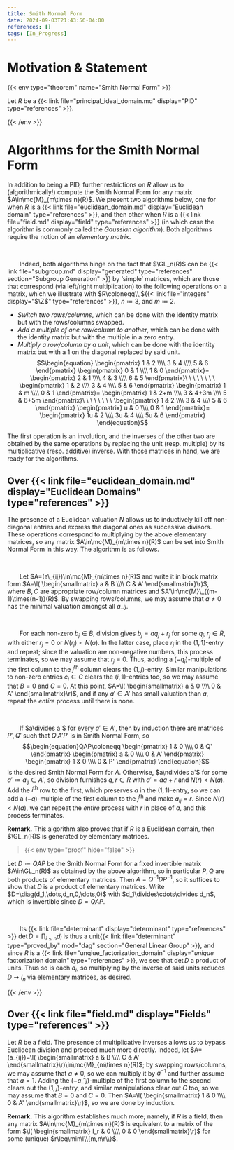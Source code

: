 ```yaml
---
title: Smith Normal Form
date: 2024-09-03T21:43:56-04:00
references: []
tags: [In_Progress]
---
```


# Motivation & Statement

{{< env type="theorem" name="Smith Normal Form" >}}

Let $R$ be a {{< link file="principal_ideal_domain.md" display="PID" type="references" >}}.

{{< /env >}}

# Algorithms for the Smith Normal Form

In addition to being a PID, further restrictions on $R$ allow us to (algorithmically!) compute the Smith Normal Form for any matrix $A\in\mc{M}_{m\times n}(R)$. We present two algorithms below, one for when $R$ is a {{< link file="euclidean_domain.md" display="Euclidean domain" type="references" >}}, and then other when $R$ is a {{< link file="field.md" display="field" type="references" >}} (in which case the algorithm is commonly called the *Gaussian algorithm*). Both algorithms require the notion of an *elementary matrix*.

<br>

&emsp;&emsp;Indeed, both algorithms hinge on the fact that $\GL_n(R)$ can be {{< link file="subgroup.md" display="generated" type="references" section="Subgroup Generation" >}} by ‘simple’ matrices, which are those that correspond (via left/right multiplication) to the following operations on a matrix, which we illustrate with $R\coloneqq\\,${{< link file="integers" display="$\Z$" type="references" >}}, $n\coloneqq3$, and $m\coloneqq2$.
* *Switch two rows/columns*, which can be done with the identity matrix but with the rows/columns swapped.
* *Add a multiple of one row/column to another*, which can be done with the identity matrix but with the multiple in a zero entry.
* *Multiply a row/column by a unit*, which can be done with the identity matrix but with a $1$ on the diagonal replaced by said unit.
$$\begin{equation}
    \begin{pmatrix}
        1 & 2 \\\\
        3 & 4 \\\\
        5 & 6
    \end{pmatrix}
    \begin{pmatrix}
        0 & 1 \\\\
        1 & 0
    \end{pmatrix}=
    \begin{pmatrix}
        2 & 1 \\\\
        4 & 3 \\\\
        6 & 5
    \end{pmatrix}\ \ \ \ \ \ \ \ 
    \begin{pmatrix}
        1 & 2 \\\\
        3 & 4 \\\\
        5 & 6
    \end{pmatrix}
    \begin{pmatrix}
        1 & m \\\\
        0 & 1
    \end{pmatrix}=
    \begin{pmatrix}
        1 & 2+m \\\\
        3 & 4+3m \\\\
        5 & 6+5m
    \end{pmatrix}\ \ \ \ \ \ \ \ 
    \begin{pmatrix}
        1 & 2 \\\\
        3 & 4 \\\\
        5 & 6
    \end{pmatrix}
    \begin{pmatrix}
        u & 0 \\\\
        0 & 1
    \end{pmatrix}=
    \begin{pmatrix}
        1u & 2 \\\\
        3u & 4 \\\\
        5u & 6
    \end{pmatrix}
\end{equation}$$

The first operation is an involution, and the inverses of the other two are obtained by the same operations by replacing the unit (resp. multiple) by its multiplicative (resp. additive) inverse. With those matrices in hand, we are ready for the algorithms.

<div class="space"></div>

## Over {{< link file="euclidean_domain.md" display="Euclidean Domains" type="references" >}}

The presence of a Euclidean valuation $N$ allows us to inductively kill off non-diagonal entries and express the diagonal ones as successive divisors. These operations correspond to multiplying by the above elementary matrices, so any matrix $A\in\mc{M}_{m\times n}(R)$ can be set into Smith Normal Form in this way. The algorithm is as follows.

<br>

&emsp;&emsp;Let $A=(a\_{ij})\in\mc{M}_{m\times n}(R)$ and write it in block matrix form $A=\l(
\begin{smallmatrix}
    a & B \\\\
    C & A'
\end{smallmatrix}\r)$, where $B,C$ are appropriate row/column matrices and $A'\in\mc{M}\_{(m-1)\times(n-1)}(R)$. By swapping rows/columns, we may assume that $a\neq0$ has the minimal valuation amongst all $a\_{ij}$.

<br>

&emsp;&emsp;For each non-zero $b_j\in B$, division gives $b_j=aq_j+r_j$ for some $q_j,r_j\in R$, with either $r_j=0$ or $N(r_j)<N(a)$. In the latter case, place $r_j$ in the $(1,1)$-entry and repeat; since the valuation are non-negative numbers, this process terminates, so we may assume that $r_j=0$. Thus, adding a $(-q_j)$-multiple of the first column to the $j^\textrm{th}$ column clears the $(1,j)$-entry. Similar manipulations to non-zero entries $c_i\in C$ clears the $(i,1)$-entries too, so we may assume that $B=0$ and $C=0$. At this point, $A=\l(
\begin{smallmatrix}
    a & 0 \\\\
    0 & A'
\end{smallmatrix}\r)$, and if any $a'\in A'$ has small valuation than $a$, repeat the *entire* process until there is none.

<br>

&emsp;&emsp;If $a\divides a'$ for every $a'\in A'$, then by induction there are matrices $P',Q'$ such that $Q'A'P'$ is in Smith Normal Form, so
$$\begin{equation}QAP\coloneqq
    \begin{pmatrix}
        1 & 0 \\\\
        0 & Q'
    \end{pmatrix}
    \begin{pmatrix}
        a & 0 \\\\
        0 & A'
    \end{pmatrix}
    \begin{pmatrix}
        1 & 0 \\\\
        0 & P'
    \end{pmatrix}
\end{equation}$$
is the desired Smith Normal Form for $A$. Otherwise, $a\ndivides a'$ for some $a'\coloneqq a_{ij}\in A'$, so division furnishes $q,r\in R$ with $a'=aq+r$ and $N(r)<N(a)$. Add the $i^\textrm{th}$ row to the first, which preserves $a$ in the $(1,1)$-entry, so we can add a $(-q)$-multiple of the first column to the $j^\textrm{th}$ and make $a_{ij}=r$. Since $N(r)<N(a)$, we can repeat the *entire* process with $r$ in place of $a$, and this process terminates.

<div class="space"></div>

**Remark.** This algorithm also proves that if $R$ is a Euclidean domain, then $\GL_n(R)$ is generated by elementary matrices.

>{{< env type="proof" hide="false" >}}

Let $D\coloneqq QAP$ be the Smith Normal Form for a fixed invertible matrix $A\in\GL_n(R)$ as obtained by the above algorithm, so in particular $P,Q$ are both products of elementary matrices. Then $A=Q^{-1}DP^{-1}$, so it suffices to show that $D$ is a product of elementary matrices. Write $D=\diag(d_1,\dots,d_n,0,\dots,0)$ with $d_1\divides\cdots\divides d_n$, which is invertible since $D=QAP$.

<br>

&emsp;&emsp;Its {{< link file="determinant" display="determinant" type="references" >}} $\det D=\prod_{i\leq n}d_i$ is thus a unit{{< link file="determinant" type="proved_by" mod="dag" section="General Linear Group" >}}, and since $R$ is a {{< link file="unqiue_factorization_domain" display="*unique* factorization domain" type="references" >}}, we see that $\det D$ a product of units. Thus so is each $d_i$, so multiplying by the inverse of said units reduces $D\rightsquigarrow I_n$ via elementary matrices, as desired.

{{< /env >}}

<div class="space"></div>

## Over {{< link file="field.md" display="Fields" type="references" >}}

Let $R$ be a field. The presence of multiplicative inverses allows us to bypass Euclidean division and proceed much more directly. Indeed, let $A=(a_{ij})=\l(
\begin{smallmatrix}
    a & B \\\\
    C & A'
\end{smallmatrix}\r)\in\mc{M}_{m\times n}(R)$; by swapping rows/columns, we may assume that $a\neq0$, so we can multiply it by $a^{-1}$ and further assume that $a=1$. Adding the $(-a\_{1j})$-multiple of the first column to the second clears out the $(1,j)$-entry, and similar manipulations clear out $C$ too, so we may assume that $B=0$ and $C=0$. Then $A=\l(
\begin{smallmatrix}
    1 & 0 \\\\
    0 & A'
\end{smallmatrix}\r)$, so we are done by induction.

<div class="space"></div>

**Remark.** This algorithm establishes much more; namely, if $R$ is a field, then any matrix $A\in\mc{M}_{m\times n}(R)$ is equivalent to a matrix of the form $\l(
\begin{smallmatrix}
    I_r & 0 \\\\
    0 & 0
\end{smallmatrix}\r)$ for some (unique) $r\leq\min\l\\{m,n\r\\}$.
